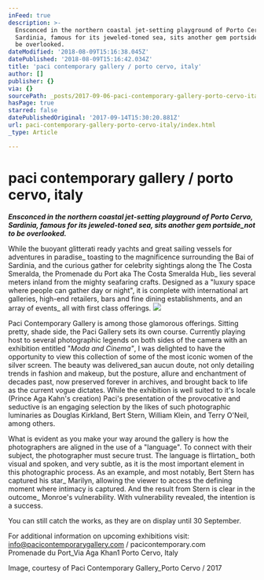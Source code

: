 ```yaml
---
inFeed: true
description: >-
  Ensconced in the northern coastal jet-setting playground of Porto Cervo,
  Sardinia, famous for its jeweled-toned sea, sits another gem portside_not to
  be overlooked.
dateModified: '2018-08-09T15:16:38.045Z'
datePublished: '2018-08-09T15:16:42.034Z'
title: 'paci contemporary gallery / porto cervo, italy'
author: []
publisher: {}
via: {}
sourcePath: _posts/2017-09-06-paci-contemporary-gallery-porto-cervo-italy.md
hasPage: true
starred: false
datePublishedOriginal: '2017-09-14T15:30:20.881Z'
url: paci-contemporary-gallery-porto-cervo-italy/index.html
_type: Article

---
```

# paci contemporary gallery / porto cervo, italy

_**Ensconced in the northern coastal jet-setting playground of Porto Cervo, Sardinia, famous for its jeweled-toned sea, sits another gem portside\_not to be overlooked.**_

While the buoyant glitterati ready yachts and great sailing vessels for adventures in paradise\_ toasting to the magnificence surrounding the Bai of Sardinia, and the curious gather for celebrity sightings along the The Costa Smeralda, the Promenade du Port aka The Costa Smeralda Hub\_ lies several meters inland from the mighty seafaring crafts. Designed as a "luxury space where people can gather day or night", it is complete with international art galleries, high-end retailers, bars and fine dining establishments, and an array of events\_ all with first class offerings.
![](https://s3-us-west-2.amazonaws.com/the-grid-img/p/49f07c81068668a20ece44566dda76f5810e2149.png)

Paci Contemporary Gallery is among those glamorous offerings. Sitting pretty, shade side, the Paci Gallery sets its own course. Currently playing host to several photographic legends on both sides of the camera with an exhibition entitled "_Moda and Cinema"_, I was delighted to have the opportunity to view this collection of some of the most iconic women of the silver screen. The beauty was delivered\_san aucun doute, not only detailing trends in fashion and makeup, but the posture, allure and enchantment of decades past, now preserved forever in archives, and brought back to life as the current vogue dictates. While the exhibition is well suited to it's locale (Prince Aga Kahn's creation) Paci's presentation of the provocative and seductive is an engaging selection by the likes of such photographic luminaries as Douglas Kirkland, Bert Stern, William Klein, and Terry O'Neil, among others.

What is evident as you make your way around the gallery is how the photographers are aligned in the use of a "language". To connect with their subject, the photographer must secure trust. The language is flirtation\_ both visual and spoken, and very subtle, as it is the most important element in this photographic process. As an example, and most notably, Bert Stern has captured his star\_ Marilyn, allowing the viewer to access the defining moment where intimacy is captured. And the result from Stern is clear in the outcome\_ Monroe's vulnerability. With vulnerability revealed, the intention is a success.

You can still catch the works, as they are on display until 30 September.

For additional information on upcoming exhibitions visit:  
[info@pacicontemporarygallery.com][0] / pacicontemporary.com  
Promenade du Port\_Via Aga Khan1 Porto Cervo, Italy

Image, courtesy of Paci Contemporary Gallery\_Porto Cervo / 2017

[0]: mailto:info@pacicontemporarygallery.com